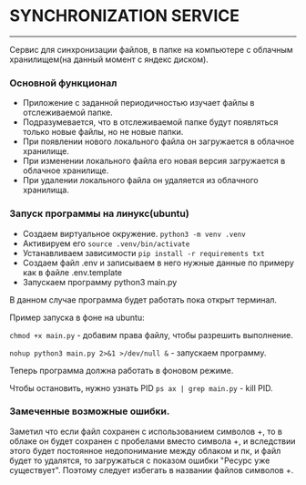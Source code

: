 # SYNCHRONIZATION SERVICE

***

Сервис для синхронизации файлов, в папке на компьютере с облачным хранилищем(на данный момент с 
яндекс диском).

### Основной функционал

- Приложение с заданной периодичностью изучает файлы в отслеживаемой папке.
- Подразумевается, что в отслеживаемой папке будут появляться только новые файлы, но не новые папки.
- При появлении нового локального файла он загружается в облачное хранилище.
- При изменении локального файла его новая версия загружается в облачное хранилище.
- При удалении локального файла он удаляется из облачного хранилища.


### Запуск программы на линукс(ubuntu)

- Создаем виртуальное окружение. ```python3 -m venv .venv```
- Активируем его ```source .venv/bin/activate```
- Устанавливаем зависимости ```pip install -r requirements txt```
- Создаем файл .env и записываем в него нужные данные по примеру как в файле .env.template
- Запускаем программу python3 main.py

В данном случае программа будет работать пока открыт терминал. 

Пример запуска в фоне на ubuntu:

```chmod +x main.py``` - добавим права файлу, чтобы разрешить выполнение.

```nohup python3 main.py 2>&1 >/dev/null &``` -  запускаем программу.

Теперь программа должна работать в фоновом режиме.

Чтобы остановить, нужно узнать PID ```ps ax | grep main.py``` - kill PID.

### Замеченные возможные ошибки.

Заметил что если файл сохранен с использованием символов +, то в облаке он будет сохранен с пробелами вместо символа +,
и вследствии этого будет постоянное недопонимание между облаком и пк, и файл будет то удалятся, то загружаться с 
показом ошибки "Ресурс уже существует". Поэтому следует избегать в названии файлов символов +.